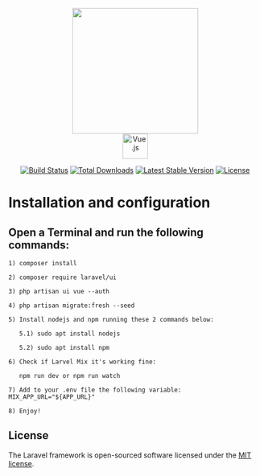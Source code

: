 <p align="center">
    <a href="https://laravel.com" target="_blank">
        <img 
            src="https://raw.githubusercontent.com/laravel/art/master/logo-lockup/5%20SVG/2%20CMYK/1%20Full%20Color/laravel-logolockup-cmyk-red.svg" 
            width="250"
        >
    </a><br>
    <a href="https://vuejs.org" target="_blank">
        <img 
            src="https://avatars.githubusercontent.com/u/6128107?s=200&v=4" 
            width="50"
            alt="Vue.js"
        >
    </a>
</p>

<p align="center">
<a href="https://travis-ci.org/laravel/framework"><img src="https://travis-ci.org/laravel/framework.svg" alt="Build Status"></a>
<a href="https://packagist.org/packages/laravel/framework"><img src="https://img.shields.io/packagist/dt/laravel/framework" alt="Total Downloads"></a>
<a href="https://packagist.org/packages/laravel/framework"><img src="https://img.shields.io/packagist/v/laravel/framework" alt="Latest Stable Version"></a>
<a href="https://packagist.org/packages/laravel/framework"><img src="https://img.shields.io/packagist/l/laravel/framework" alt="License"></a>
</p>

# Installation and configuration

## Open a Terminal and run the following commands:  

    1) composer install
    
    2) composer require laravel/ui

    3) php artisan ui vue --auth

    4) php artisan migrate:fresh --seed

    5) Install nodejs and npm running these 2 commands below:

       5.1) sudo apt install nodejs

       5.2) sudo apt install npm

    6) Check if Larvel Mix it's working fine:
       
       npm run dev or npm run watch

    7) Add to your .env file the following variable: MIX_APP_URL="${APP_URL}"

    8) Enjoy!

## License

The Laravel framework is open-sourced software licensed under the [MIT license](https://opensource.org/licenses/MIT).

